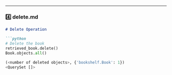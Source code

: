 
---

### **4️⃣ delete.md**
```markdown
# Delete Operation

```python
# Delete the book
retrieved_book.delete()
Book.objects.all()

(<number of deleted objects>, {'bookshelf.Book': 1})
<QuerySet []>
